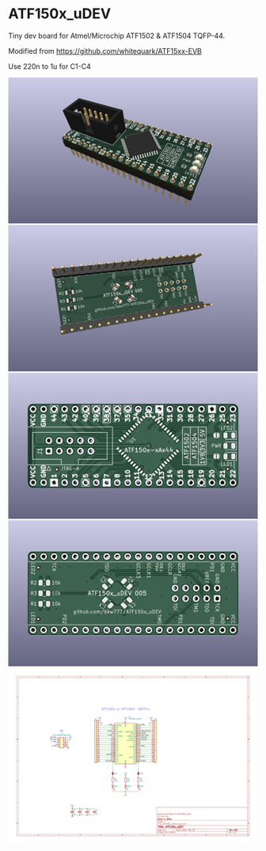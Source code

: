 # ATF150x_uDEV

Tiny dev board for Atmel/Microchip ATF1502 & ATF1504 TQFP-44.

Modified from https://github.com/whitequark/ATF15xx-EVB

Use 220n to 1u for C1-C4

![](PCB/out/ATF150x_uDEV.jpg)
![](PCB/out/ATF150x_uDEV.2.jpg)
![](PCB/out/ATF150x_uDEV.f.jpg)
![](PCB/out/ATF150x_uDEV.b.jpg)
![](PCB/out/ATF150x_uDEV.svg)

<!--
## Programming  
Still a work in progress.  
Some links to investigate further.  

https://github.com/roscopeco/atfprog-tools

https://github.com/hackup/ATF2FT232HQ

https://snowgoons.ro/posts/2020-11-25-atf15xx-vhdl-development-for-cheap/

openocd docs are confusing.  
Need actual example commands to start from...  
`openocd -c "adapter driver list"`

-->